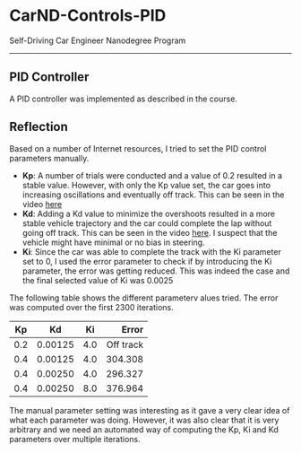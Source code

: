 # CarND-Controls-PID
Self-Driving Car Engineer Nanodegree Program

---

## PID Controller
A PID controller was implemented as described in the course. 

## Reflection
Based on a number of Internet resources, I tried to set the PID control parameters manually. 
* **Kp**: A number of trials were conducted and a value of 0.2 resulted in a stable value. However, with only the Kp value set, the car goes into increasing oscillations and eventually off track. This can be seen in the video [here](https://github.com/sm-azure/CarND-PID-Control-Project/blob/master/videos/p-only.mp4)
* **Kd**: Adding a Kd value to minimize the overshoots resulted in a more stable vehicle trajectory and the car could complete the lap without going off track. This can be seen in the video [here](https://github.com/sm-azure/CarND-PID-Control-Project/blob/master/videos/pd.mp4). I suspect that the vehicle might have minimal or no bias in steering.
* **Ki**: Since the car was able to complete the track with the Ki parameter set to 0, I used the error parameter to check if by introducing the Ki parameter, the error was getting reduced. This was indeed the case and the final selected value of Ki was 0.0025

The following table shows the different parameterv alues tried. The error was computed over the first 2300 iterations. 


| Kp        | Kd       | Ki     | Error      |
| ----------|:--------:| :-----:|-----------:|
| 0.2       | 0.00125  | 4.0    | Off track  |
| 0.4       | 0.00125  | 4.0    | 304.308    |
| 0.4       | 0.00250  | 4.0    | 296.327    |
| 0.4       | 0.00250  | 8.0    | 376.964    |


The manual parameter setting was interesting as it gave a very clear idea of what each parameter was doing. However, it was also clear that it is very arbitrary and we need an automated way of computing the Kp, Ki and Kd parameters over multiple iterations. 

